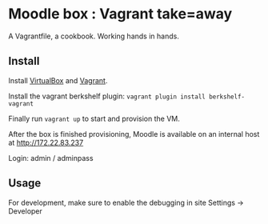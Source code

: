 Moodle box : Vagrant take=away
==============================

A Vagrantfile, a cookbook. Working hands in hands.

Install
-------

Install [VirtualBox](https://www.virtualbox.org/) and
[Vagrant](http://www.vagrantup.com/).

Install the vagrant berkshelf plugin: `vagrant plugin install berkshelf-vagrant`

Finally run `vagrant up` to start and provision the VM.

After the box is finished provisioning, Moodle is available on an
internal host at http://172.22.83.237

Login: admin / adminpass

Usage
-----

For development, make sure to enable the debugging in site Settings ->
Developer
